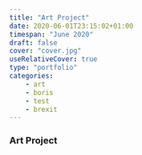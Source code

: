 ```yaml
---
title: "Art Project"
date: 2020-06-01T23:15:02+01:00
timespan: "June 2020"
draft: false
cover: "cover.jpg"
useRelativeCover: true
type: "portfolio"
categories:
    - art
    - boris
    - test
    - brexit
---
```


### Art Project